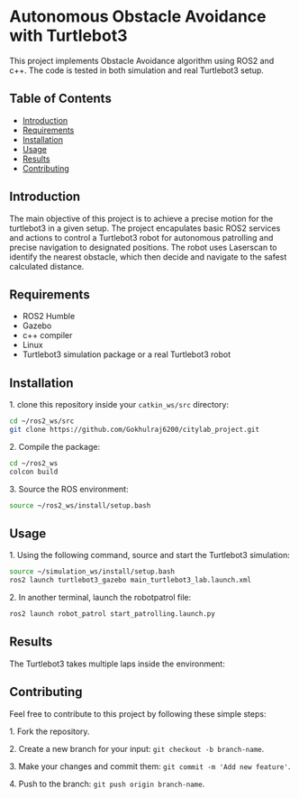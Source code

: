 # Autonomous Obstacle Avoidance with Turtlebot3
This project implements Obstacle Avoidance algorithm using ROS2 and c++. The code is tested in both simulation and real Turtlebot3 setup.
 
## Table of Contents

- [Introduction](#introduction)
- [Requirements](#requirements)
- [Installation](#installation)
- [Usage](#usage)
- [Results](#result)
- [Contributing](#contributing)

## Introduction <a name="introduction"></a>
The main objective of this project is to achieve a precise motion for the turtlebot3 in a given setup. The project encapulates basic ROS2 services and actions to control a Turtlebot3 robot for autonomous patrolling and precise navigation to designated positions.  The robot uses Laserscan to identify the nearest obstacle, which then decide and navigate to the safest calculated distance. 

## Requirements <a name="requirements"></a>

- ROS2 Humble
- Gazebo
- c++ compiler
- Linux
- Turtlebot3 simulation package or a real Turtlebot3 robot
  
## Installation <a name="installation"></a>

1\. clone this repository inside your `catkin_ws/src` directory:
```bash
cd ~/ros2_ws/src
git clone https://github.com/Gokhulraj6200/citylab_project.git
```

2\. Compile the package:
```bash
cd ~/ros2_ws
colcon build
```

3\. Source the ROS environment:
```bash
source ~/ros2_ws/install/setup.bash
```

## Usage <a name="usage"></a>
1\. Using the following command, source and start the Turtlebot3 simulation: 
```bash
source ~/simulation_ws/install/setup.bash
ros2 launch turtlebot3_gazebo main_turtlebot3_lab.launch.xml
```

2\. In another terminal, launch the robotpatrol file: 
```bash
ros2 launch robot_patrol start_patrolling.launch.py   
```

## Results <a name="result"></a>
The Turtlebot3 takes multiple laps inside the environment:



## Contributing
Feel free to contribute to this project by following these simple steps:

1\. Fork the repository.

2\. Create a new branch for your input: `git checkout -b branch-name`.

3\. Make your changes and commit them: `git commit -m 'Add new feature'`.

4\. Push to the branch: `git push origin branch-name`.
